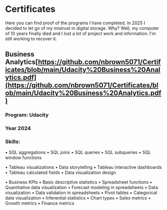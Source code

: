 # Certificates
Here you can find proof of the programs I have completed. In 2025 I decided to let go of my mistrust in digital storage. Why? Well, my computer of 10 years finally died and I lost a lot of project work and information. I'm still working to recover it. 

## Business Analytics[https://github.com/nbrown5071/Certificates/blob/main/Udacity%20Business%20Analytics.pdf](https://github.com/nbrown5071/Certificates/blob/main/Udacity%20Business%20Analytics.pdf)
### Program: Udacity 
### Year 2024
### Skills: 
• SQL aggregations • SQL joins • SQL queries • SQL subqueries • SQL window functions

• Tableau visualizations • Data storytelling • Tableau interactive dashboards • Tableau calculated fields • Data visualization design

• Business KPIs • Basic descriptive statistics • Spreadsheet functions • Quantitative data visualization • Forecast modeling in spreadsheets • Data visualization  • Data validation in spreadsheets • Pivot tables • Categorical data visualization • Inferential statistics • Chart types • Sales metrics • Growth metrics • Finance metrics
